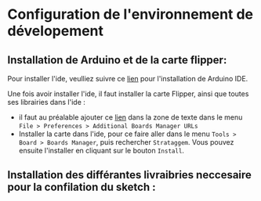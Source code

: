 # Configuration de l'environnement de dévelopement

## Installation de Arduino et de la carte flipper: 
Pour installer l'ide, veulliez suivre ce [lien](https://www.arduino.cc/en/software) pour l'installation de Arduino IDE.

Une fois avoir installer l'ide, il faut installer la carte Flipper, ainsi que toutes ses librairies dans l'ide : 
- il faut au préalable ajouter ce [lien](https://gitlab.com/strataggem1/software/device/arduino/arduino_dev_tools/strataggem_arduino_boards/-/raw/master/package_strataggem_index.json) dans la zone de texte dans le menu `File > Preferences > Additional Boards Manager URLs`
- Installer la carte dans l'ide, pour ce faire aller dans le menu `Tools > Board > Boards Manager`, puis rechercher `Strataggem`. Vous pouvez ensuite l'installer en cliquant sur le bouton `Install`.

## Installation des différantes livraibries neccesaire pour la confilation du sketch : 

    
